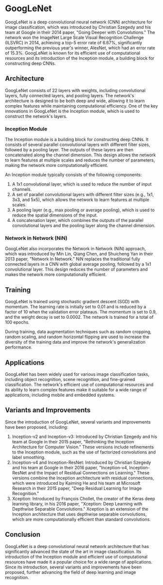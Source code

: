 # GoogLeNet

GoogLeNet is a deep convolutional neural network (CNN) architecture for image classification, which was introduced by Christian Szegedy and his team at Google in their 2014 paper, "Going Deeper with Convolutions." The network won the ImageNet Large Scale Visual Recognition Challenge (ILSVRC) in 2014, achieving a top-5 error rate of 6.67%, significantly outperforming the previous year's winner, AlexNet, which had an error rate of 15.3%. GoogLeNet is known for its efficient use of computational resources and its introduction of the Inception module, a building block for constructing deep CNNs.

## Architecture

GoogLeNet consists of 22 layers with weights, including convolutional layers, fully connected layers, and pooling layers. The network's architecture is designed to be both deep and wide, allowing it to learn complex features while maintaining computational efficiency. One of the key innovations in GoogLeNet is the Inception module, which is used to construct the network's layers.

### Inception Module

The Inception module is a building block for constructing deep CNNs. It consists of several parallel convolutional layers with different filter sizes, followed by a pooling layer. The outputs of these layers are then concatenated along the channel dimension. This design allows the network to learn features at multiple scales and reduces the number of parameters, making the network more computationally efficient.

An Inception module typically consists of the following components:

1. A 1x1 convolutional layer, which is used to reduce the number of input channels.
2. A set of parallel convolutional layers with different filter sizes (e.g., 1x1, 3x3, and 5x5), which allows the network to learn features at multiple scales.
3. A pooling layer (e.g., max pooling or average pooling), which is used to reduce the spatial dimensions of the input.
4. A concatenation layer, which combines the outputs of the parallel convolutional layers and the pooling layer along the channel dimension.

### Network in Network (NiN)

GoogLeNet also incorporates the Network in Network (NiN) approach, which was introduced by Min Lin, Qiang Chen, and Shuicheng Yan in their 2013 paper, "Network In Network." NiN replaces the traditional fully connected layers in a CNN with global average pooling, followed by a 1x1 convolutional layer. This design reduces the number of parameters and makes the network more computationally efficient.

## Training

GoogLeNet is trained using stochastic gradient descent (SGD) with momentum. The learning rate is initially set to 0.01 and is reduced by a factor of 10 when the validation error plateaus. The momentum is set to 0.9, and the weight decay is set to 0.0002. The network is trained for a total of 100 epochs.

During training, data augmentation techniques such as random cropping, random scaling, and random horizontal flipping are used to increase the diversity of the training data and improve the network's generalization performance.

## Applications

GoogLeNet has been widely used for various image classification tasks, including object recognition, scene recognition, and fine-grained classification. The network's efficient use of computational resources and its ability to learn complex features make it suitable for a wide range of applications, including mobile and embedded systems.

## Variants and Improvements

Since the introduction of GoogLeNet, several variants and improvements have been proposed, including:

1. Inception-v2 and Inception-v3: Introduced by Christian Szegedy and his team at Google in their 2015 paper, "Rethinking the Inception Architecture for Computer Vision." These versions include refinements to the Inception module, such as the use of factorized convolutions and label smoothing.
2. Inception-v4 and Inception-ResNet: Introduced by Christian Szegedy and his team at Google in their 2016 paper, "Inception-v4, Inception-ResNet and the Impact of Residual Connections on Learning." These versions combine the Inception architecture with residual connections, which were introduced by Kaiming He and his team at Microsoft Research in their 2015 paper, "Deep Residual Learning for Image Recognition."
3. Xception: Introduced by François Chollet, the creator of the Keras deep learning library, in his 2016 paper, "Xception: Deep Learning with Depthwise Separable Convolutions." Xception is an extension of the Inception architecture that uses depthwise separable convolutions, which are more computationally efficient than standard convolutions.

## Conclusion

GoogLeNet is a deep convolutional neural network architecture that has significantly advanced the state of the art in image classification. Its introduction of the Inception module and efficient use of computational resources have made it a popular choice for a wide range of applications. Since its introduction, several variants and improvements have been proposed, further advancing the field of deep learning and image recognition.
